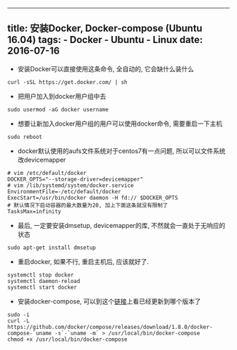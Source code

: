 ----------------
title: 安装Docker, Docker-compose (Ubuntu 16.04)
tags:
    - Docker
    - Ubuntu
    - Linux
date: 2016-07-16
----------------

* 安装Docker可以直接使用这条命令, 全自动的, 它会缺什么装什么
```
curl -sSL https://get.docker.com/ | sh
```

<!-- more -->

* 把用户加入到docker用户组中去
```
sudo usermod -aG docker username
```

* 想要让新加入docker用户组的用户可以使用docker命令, 需要重启一下主机
```
sudo reboot
```

* docker默认使用的aufs文件系统对于centos7有一点问题, 所以可以文件系统改devicemapper
```
# vim /etc/default/docker
DOCKER_OPTS="--storage-driver=devicemapper"
# vim /lib/systemd/system/docker.service
EnvironmentFile=-/etc/default/docker
ExecStart=/usr/bin/docker daemon -H fd:// $DOCKER_OPTS
# 默认情况下启动容器的最大数量为20, 加上下面这条就没有限制了
TasksMax=infinity
```

* 最后, 一定要安装dmsetup, devicemapper的库, 不然就会一直处于无响应的状态
```
sudo apt-get install dmsetup
```

* 重启docker, 如果不行, 重启主机后, 应该就好了. 
```
systemctl stop docker
systemctl daemon-reload
systemctl start docker
```

* 安装docker-compose, 可以到这个[链接][1]上看已经更新到哪个版本了
```
sudo -i
curl -L https://github.com/docker/compose/releases/download/1.8.0/docker-compose-`uname -s`-`uname -m` > /usr/local/bin/docker-compose
chmod +x /usr/local/bin/docker-compose
```

[1]: https://github.com/docker/compose/releases

